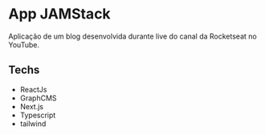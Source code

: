 # App JAMStack

Aplicação de um blog desenvolvida durante live do canal da Rocketseat no YouTube.

## Techs

- ReactJs
- GraphCMS
- Next.js
- Typescript
- tailwind